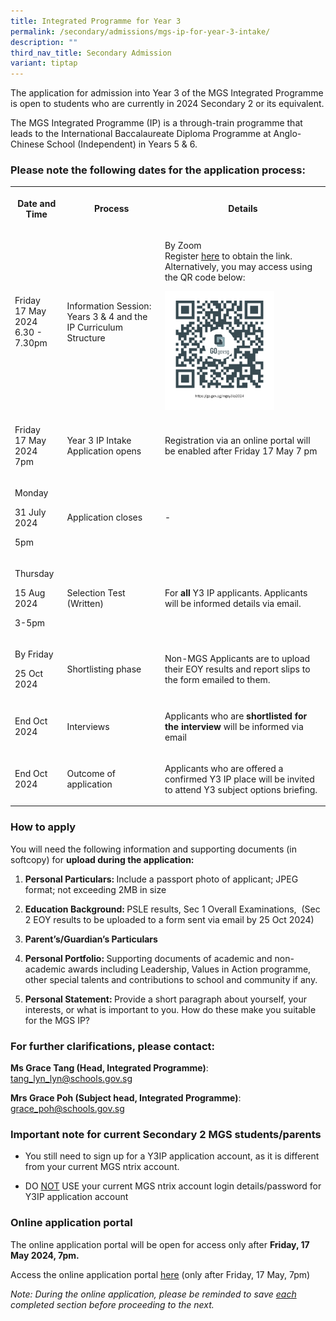 ```yaml
---
title: Integrated Programme for Year 3
permalink: /secondary/admissions/mgs-ip-for-year-3-intake/
description: ""
third_nav_title: Secondary Admission
variant: tiptap
---
```

<p>The application for admission into Year 3 of the MGS Integrated Programme
is open to students who are currently in 2024 Secondary 2 or its equivalent.</p>
<p></p>
<p>The MGS Integrated Programme (IP) is a through-train programme that leads
to the International Baccalaureate Diploma Programme at Anglo-Chinese School
(Independent) in Years 5 &amp; 6.</p>
<h3>Please note the following dates for the application process:</h3>
<table>
<tbody>
<tr>
<th rowspan="1" colspan="1">
<p>Date and Time</p>
</th>
<th rowspan="1" colspan="1">
<p>Process</p>
</th>
<th rowspan="1" colspan="1">
<p>Details</p>
</th>
</tr>
<tr>
<td rowspan="1" colspan="1">
<p>Friday
<br>17 May 2024
<br>6.30 - 7.30pm</p>
</td>
<td rowspan="1" colspan="1">
<p>Information Session: Years 3 &amp; 4 and the IP Curriculum Structure</p>
</td>
<td rowspan="1" colspan="1">
<p>By Zoom
<br>Register <a href="https://go.gov.sg/mgsy3ip2024" rel="noopener noreferrer nofollow" target="_blank">here</a> to
obtain the link.
<br>Alternatively, you may access using the QR code below:</p>
<p></p>
<div class="isomer-image-wrapper">
<img style="width: 70%;" height="auto" width="100%" alt="" src="/images/https___go_gov_sg_mgsy3ip2024.png">
</div>
</td>
</tr>
<tr>
<td rowspan="1" colspan="1">
<p>Friday
<br>17 May 2024
<br>7pm</p>
</td>
<td rowspan="1" colspan="1">
<p>Year 3 IP Intake Application opens</p>
</td>
<td rowspan="1" colspan="1">
<p>Registration via an online portal will be enabled after Friday 17 May
7 pm</p>
</td>
</tr>
<tr>
<td rowspan="1" colspan="1">
<p>Monday</p>
<p>31 July 2024</p>
<p>5pm</p>
</td>
<td rowspan="1" colspan="1">
<p>Application closes</p>
</td>
<td rowspan="1" colspan="1">
<p>-</p>
</td>
</tr>
<tr>
<td rowspan="1" colspan="1">
<p>Thursday</p>
<p>15 Aug 2024</p>
<p>3-5pm</p>
</td>
<td rowspan="1" colspan="1">
<p>Selection Test (Written)</p>
</td>
<td rowspan="1" colspan="1">
<p>For <strong>all </strong>Y3 IP applicants. Applicants will be informed
details via email.</p>
</td>
</tr>
<tr>
<td rowspan="1" colspan="1">
<p>By Friday</p>
<p>25 Oct 2024</p>
</td>
<td rowspan="1" colspan="1">
<p>Shortlisting phase</p>
</td>
<td rowspan="1" colspan="1">
<p>Non-MGS Applicants are to upload their EOY results and report slips to
the form emailed to them.</p>
</td>
</tr>
<tr>
<td rowspan="1" colspan="1">
<p>End Oct 2024</p>
</td>
<td rowspan="1" colspan="1">
<p>Interviews</p>
</td>
<td rowspan="1" colspan="1">
<p>Applicants who are <strong>shortlisted for the interview</strong> will be
informed via email</p>
</td>
</tr>
<tr>
<td rowspan="1" colspan="1">
<p>End Oct 2024</p>
</td>
<td rowspan="1" colspan="1">
<p>Outcome of application</p>
</td>
<td rowspan="1" colspan="1">
<p>Applicants who are offered a confirmed Y3 IP place will be invited to
attend Y3 subject options briefing.</p>
</td>
</tr>
</tbody>
</table>
<h3>How to apply</h3>
<p>You will need the following information and supporting documents (in softcopy)
for <strong>upload during the application:</strong>
</p>
<ol data-tight="true" class="tight">
<li>
<p><strong>Personal Particulars: </strong>Include a passport photo of applicant;
JPEG format; not exceeding 2MB in size</p>
</li>
<li>
<p><strong>Education Background: </strong>PSLE results, Sec 1 Overall Examinations,&nbsp;
(Sec 2 EOY results to be uploaded to a form sent via email by 25 Oct 2024)</p>
</li>
<li>
<p><strong>Parent’s/Guardian’s Particulars</strong>
</p>
</li>
<li>
<p><strong>Personal Portfolio: </strong>Supporting documents of academic
and non-academic awards including Leadership, Values in Action programme,
other special talents and contributions to school and community if any.</p>
</li>
<li>
<p><strong>Personal Statement: </strong>Provide a short paragraph about yourself,
your interests, or what is important to you. How do these make you suitable
for the MGS IP?</p>
</li>
</ol>
<h3>For further clarifications, please contact:</h3>
<p><strong>Ms Grace Tang (Head, Integrated Programme)</strong>: <a href="mailto:tang_lyn_lyn@schools.gov.sg" rel="noopener noreferrer nofollow" target="_blank">tang_lyn_lyn@schools.gov.sg</a>
</p>
<p><strong>Mrs Grace Poh (Subject head, Integrated Programme)</strong>:
<a href="mailto:grace_poh@schools.gov.sg" rel="noopener noreferrer nofollow" target="_blank">grace_poh@schools.gov.sg</a>
</p>
<h3>Important note for current Secondary 2 MGS students/parents</h3>
<ul>
<li>
<p>You still need to sign up for a Y3IP application account, as it is different
from your current MGS ntrix account.</p>
</li>
<li>
<p>DO <u>NOT</u> USE your current MGS ntrix account login details/password
for Y3IP application account</p>
</li>
</ul>
<h3>Online application portal</h3>
<p>The online application portal will be open for access only after <strong>Friday, 17 May 2024, 7pm.</strong>
</p>
<p>Access the online application portal <u>here</u> (only after Friday, 17
May, 7pm)</p>
<p><em>Note: During the online application, please be reminded to save <u>each</u> completed section before proceeding to the next.</em>
</p>
<p></p>
<p></p>